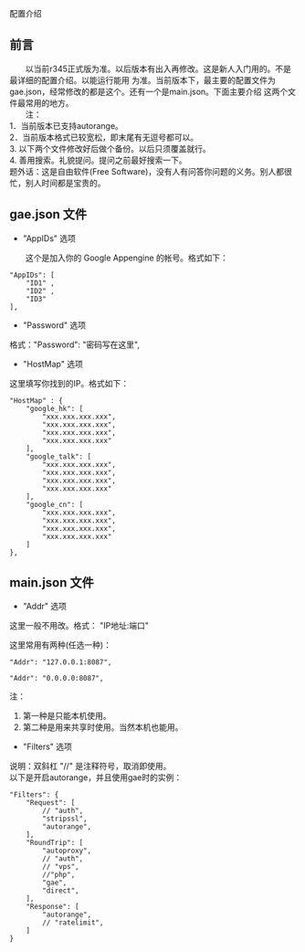 配置介绍

## 前言   

　　以当前r345正式版为准。以后版本有出入再修改。这是新人入门用的。不是最详细的配置介绍。以能运行能用
为准。当前版本下，最主要的配置文件为gae.json，经常修改的都是这个。还有一个是main.json。下面主要介绍
这两个文件最常用的地方。   
　　注：  
1．当前版本已支持autorange。   
2．当前版本格式已较宽松，即末尾有无逗号都可以。   
3. 以下两个文件修改好后做个备份。以后只须覆盖就行。   
4. 善用搜索。礼貌提问。提问之前最好搜索一下。   
题外话：这是自由软件(Free Software)，没有人有问答你问题的义务。别人都很忙，别人时间都是宝贵的。

## gae.json 文件

* "AppIDs" 选项

　　这个是加入你的 Google Appengine 的帐号。格式如下：  

    "AppIDs": [  
        "ID1" ,   
        "ID2" ,    
        "ID3"  
    ],   

* "Password" 选项   

格式："Password": "密码写在这里",

* "HostMap" 选项

这里填写你找到的IP。格式如下：

	"HostMap" : {
		"google_hk": [
            "xxx.xxx.xxx.xxx",
            "xxx.xxx.xxx.xxx",
            "xxx.xxx.xxx.xxx",
            "xxx.xxx.xxx.xxx"
		],
		"google_talk": [
            "xxx.xxx.xxx.xxx",
            "xxx.xxx.xxx.xxx",
            "xxx.xxx.xxx.xxx",
            "xxx.xxx.xxx.xxx"
		],
		"google_cn": [
            "xxx.xxx.xxx.xxx",
            "xxx.xxx.xxx.xxx",
            "xxx.xxx.xxx.xxx",
            "xxx.xxx.xxx.xxx"
		]
	},
    
## main.json 文件

* "Addr" 选项

这里一般不用改。格式： "IP地址:端口"

这里常用有两种(任选一种)：

	"Addr": "127.0.0.1:8087",
    
	"Addr": "0.0.0.0:8087",

注：   
1. 第一种是只能本机使用。   
2. 第二种是用来共享时使用。当然本机也能用。

* "Filters" 选项

说明：双斜杠 "//" 是注释符号，取消即使用。   
以下是开启autorange，并且使用gae时的实例：

	"Filters": {
		"Request": [
			// "auth",
			"stripssl",
			"autorange",
		],
		"RoundTrip": [
			"autoproxy",
			// "auth",
			// "vps",
			//"php",
			"gae",
			"direct",
		],
		"Response": [
			"autorange",
			// "ratelimit",
		]
	}
